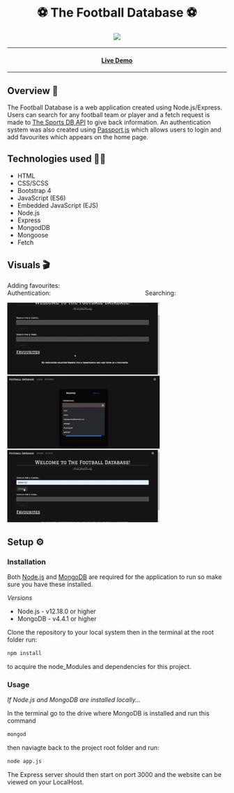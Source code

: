<h1 align="center">⚽ The Football Database ⚽</h1> 

<p align="center">
  <img src="https://img.shields.io/badge/Made%20by-Ethan%20Greaves-green" >
</p>

<hr>
<h4 align="center"><a  href="https://www.google.com">Live Demo</a></h4>
<hr>

## Overview 📖
The Football Database is a web application created using Node.js/Express. Users can search for any football team or player and a fetch request is made to [The Sports DB API](https://www.thesportsdb.com/api.php) to give back information. An authentication system was also created using [Passport.js](http://www.passportjs.org/) which allows users to login and add favourites which appears on the home page.

## Technologies used 👨‍💻

* HTML
* CSS/SCSS
* Bootstrap 4
* JavaScript (ES6)
* Embedded JavaScript (EJS)
* Node.js
* Express
* MongodDB
* Mongoose
* Fetch

## Visuals 🎬
<p float="left">
  Adding favourites:&nbsp;&nbsp;&nbsp;&nbsp;&nbsp;&nbsp;&nbsp;&nbsp;&nbsp;&nbsp;&nbsp;&nbsp;&nbsp;&nbsp;&nbsp;&nbsp;&nbsp;&nbsp;&nbsp;&nbsp;&nbsp;&nbsp;&nbsp;&nbsp;&nbsp;&nbsp;&nbsp;&nbsp;&nbsp;&nbsp;&nbsp;&nbsp;&nbsp;&nbsp;&nbsp;&nbsp;&nbsp;&nbsp;&nbsp;&nbsp;&nbsp;&nbsp;&nbsp;&nbsp;&nbsp;&nbsp;&nbsp;&nbsp;&nbsp;&nbsp;&nbsp;&nbsp;&nbsp;
  Authentication:&nbsp;&nbsp;&nbsp;&nbsp;&nbsp;&nbsp;&nbsp;&nbsp;&nbsp;&nbsp;&nbsp;&nbsp;&nbsp;&nbsp;&nbsp;&nbsp;&nbsp;&nbsp;&nbsp;&nbsp;&nbsp;&nbsp;&nbsp;&nbsp;&nbsp;&nbsp;&nbsp;&nbsp;&nbsp;&nbsp;&nbsp;&nbsp;&nbsp;&nbsp;&nbsp;&nbsp;&nbsp;&nbsp;&nbsp;&nbsp;&nbsp;&nbsp;&nbsp;&nbsp;&nbsp;&nbsp;&nbsp;&nbsp;&nbsp;&nbsp;&nbsp;&nbsp;&nbsp;&nbsp;
  Searching:
</p>
<p float="left">
  <img src="./Readme/Gifs/AddingFavourites.gif" width="350" /> &nbsp;&nbsp;
  <img src="./Readme/Gifs/Authentication.gif" width="350" /> &nbsp;&nbsp;
  <img src="./Readme/Gifs/Searching.gif" width="350" />
</p>


## Setup ⚙️

### Installation

Both [Node.js](https://nodejs.org/en/download/) and [MongoDB](https://www.mongodb.com/try/download/community) are required for the application to run so make sure you have these installed. 

*Versions*

* Node.js - v12.18.0 or higher
* MongoDB - v4.4.1 or higher

Clone the repository to your local system then in the terminal at the root folder run: 
```bash
npm install
```
to acquire the node_Modules and dependencies for this project.

### Usage

*If Node.js and MongoDB are installed locally...*

In the terminal go to the drive where MongoDB is installed and run this command
```bash
mongod
```
then naviagte back to the project root folder and run:
```bash
node app.js
```

The Express server should then start on port 3000 and the website can be viewed on your LocalHost.
